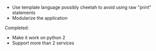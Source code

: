 + Use template language possibly cheetah to avoid using raw "print" statements
+ Modularize the application

Completed:

+ Make it work on python 2
+ Support more than 2 services
